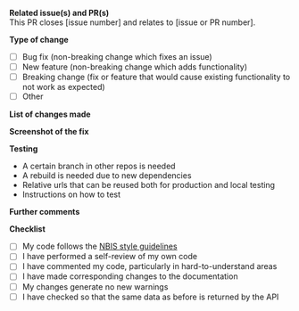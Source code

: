 **Related issue(s) and PR(s)**  
This PR closes [issue number] and relates to [issue or PR number].

<!-- Include below a description of the changes proposed in the pull request -->

**Type of change**  
<!-- Please delete options that are not relevant -->
- [ ] Bug fix (non-breaking change which fixes an issue)
- [ ] New feature (non-breaking change which adds functionality)
- [ ] Breaking change (fix or feature that would cause existing functionality to not work as expected)
- [ ] Other
 
**List of changes made**  
<!-- Specify what changes have been made and why -->

**Screenshot of the fix**  
<!-- Attach screenshot if relevant -->

**Testing**  
<!-- Please delete options that are not relevant -->
- A certain branch in other repos is needed
- A rebuild is needed due to new dependencies
- Relative urls that can be reused both for production and local testing
- Instructions on how to test

**Further comments**  
<!-- Specify questions or related information -->

**Checklist**  
<!-- Please delete options that are not relevant -->
- [ ] My code follows the [NBIS style guidelines](https://github.com/NBISweden/development-guidelines)
- [ ] I have performed a self-review of my own code
- [ ] I have commented my code, particularly in hard-to-understand areas
- [ ] I have made corresponding changes to the documentation
- [ ] My changes generate no new warnings
- [ ] I have checked so that the same data as before is returned by the API
